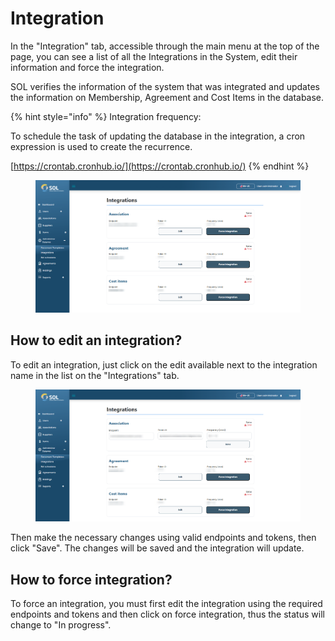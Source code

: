 # Integration

In the "Integration" tab, accessible through the main menu at the top of the page, you can see a list of all the Integrations in the System, edit their information and force the integration.&#x20;

SOL verifies the information of the system that was integrated and updates the information on Membership, Agreement and Cost Items in the database.

{% hint style="info" %}
Integration frequency:&#x20;

To schedule the task of updating the database in the integration, a cron expression is used to create the recurrence.&#x20;

[https://crontab.cronhub.io/](https://crontab.cronhub.io/)
{% endhint %}

<figure><img src="../../../../.gitbook/assets/inte.png" alt=""><figcaption></figcaption></figure>

## How to edit an integration?&#x20;

To edit an integration, just click on the edit available next to the integration name in the list on the "Integrations" tab.&#x20;

<figure><img src="../../../../.gitbook/assets/inte-upd.png" alt=""><figcaption></figcaption></figure>

Then make the necessary changes using valid endpoints and tokens, then click "Save". The changes will be saved and the integration will update.

## How to force integration?&#x20;

To force an integration, you must first edit the integration using the required endpoints and tokens and then click on force integration, thus the status will change to "In progress".
